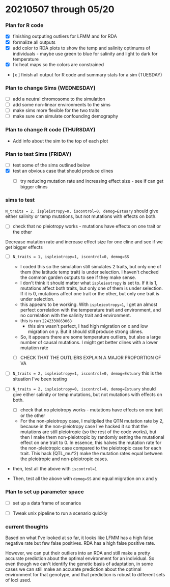 # 20210507 through 05/20

### Plan for R code
- [x] finishing outputing outliers for LFMM and for RDA
- [x] formalize all outputs
- [x] add color to RDA plots to show the temp and salinity optimums of individuals - maybe use green to blue for salinity and light to dark for temperature
- [x] fix heat maps so the colors are constrained
- [x ] finish all output for R code and summary stats for a sim (TUESDAY)

### Plan to change Sims (WEDNESDAY)
- [ ] add a neutral chromosome to the simulation
- [ ] add some non-linear environments to the sims
- [ ] make sims more flexible for the two traits
- [ ] make sure can simulate confounding demography

### Plan to change R code (THURSDAY)
- Add info about the sim to the top of each plot

### Plan to test Sims  (FRIDAY)
- [ ] test some of the sims outlined below
- [x] test an obvious case that should produce clines
    - [ ] try reducing mutation rate and increasing effect size - see if can get bigger clines


### sims to test

`N_traits = 2, ispleiotropy=0, iscontrol=0, demog=Estuary` should give either salinity or temp mutations, but not mutations with effects on both. 
   -  [ ] check that no pleiotropy works - mutations have effects on one trait or the other
   
Decrease mutation rate and increase effect size for one cline and see if we get bigger effects


-  [ ]  `N_traits = 1, ispleiotropy=1, iscontrol=0, demog=SS` 
    *  I coded this so the simulation still simulates 2 traits, but only one of them (the latitude temp trait) is under selection. I haven't checked the common garden outputs to see if they make sense.
    *  I don't think it should matter what `ispleieotropy` is set to. If it is 1, mutations affect both traits, but only one of them is under selection. If it is 0, mutations affect one trait or the other, but only one trait is under selection.
    * this appears to be working. With `ispleieotropy=1`, I get an almost perfect correlation with the temperature trait and environment, and no correlation with the salinity trait and environment. 
    * this is run `2242330863068`
        * this sim wasn't perfect, I had high migration on x and low migration on y. But it should still produce strong clines.
    * So, it appears there are some temperature outliers, but also a large number of causal mutations. I might get better clines with a lower mutation rate
    - [ ] CHECK THAT THE OUTLIERS EXPLAIN A MAJOR PROPORTION OF VA
    

-  [ ]  `N_traits = 2, ispleiotropy=1, iscontrol=0, demog=Estuary` this is the situation I've been testing



-  [ ]  `N_traits = 2, ispleiotropy=0, iscontrol=0, demog=Estuary` should give either salinity or temp mutations, but not mutations with effects on both. 
    -  [ ] check that no pleiotropy works - mutations have effects on one trait or the other
    * For the non-pleiotropy case, I multiplied the QTN mutation rate by 2, because in the non-pleiotropy case I've hacked it so that the mutations are still pleiotropic (so the rest of the code works), but then I make them non-pleiotropic by randomly setting the mutational effect on one trait to 0. In essence, this halves the mutation rate for the non-pleiotropic case compared to the pleiotropic case for each trait. This hack (QTL_mu*2) make the mutation rates equal between the pleiotropic and non-pleiotropic cases.    


* then, test all the above with `iscontrol=1`

* Then, test all the above with `demog=SS` and equal migration on x and y


### Plan to set up parameter space
- [ ] set up a data frame of scenarios
- [ ] Tweak unix pipeline to run a scenario quickly


### current thoughts

Based on what I've looked at so far, it looks like LFMM has a high false negative rate but few false positives.
RDA has a high false positive rate.

However, we can put their outliers into an RDA and still make a pretty accurate prediction about the optimal environment for an individual.
So even though we can't identify the genetic basis of adaptation, in some cases we can still make an accurate prediction about the optimal environment for that genotype, 
and that prediction is robust to different sets of loci used.
